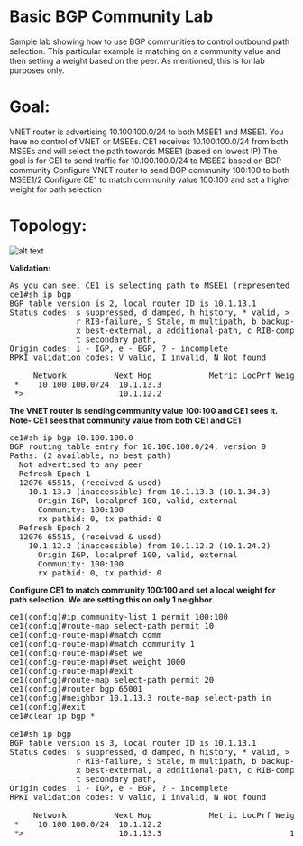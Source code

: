 # Basic BGP Community Lab
Sample lab showing how to use BGP communities to control outbound path selection. This particular example is matching on a community value and then setting a weight based on the peer. As mentioned, this is for lab purposes only. 

# Goal:
VNET router is advertising 10.100.100.0/24 to both MSEE1 and MSEE1. You have no control of VNET or MSEEs.
CE1 receives 10.100.100.0/24 from both MSEEs and will select the path towards MSEE1 (based on lowest IP)
The goal is for CE1 to send traffic for 10.100.100.0/24 to MSEE2 based on BGP community
Configure VNET router to send BGP community 100:100 to both MSEE1/2
Configure CE1 to match community value 100:100 and set a higher weight for path selection

# Topology:
![alt text](https://github.com/jwrightazure/lab/blob/master/basic-bgp-community/basic-bgp-community-topo.png)

**Validation:**
<pre lang="...">
As you can see, CE1 is selecting path to MSEE1 (represented by >)
ce1#sh ip bgp
BGP table version is 2, local router ID is 10.1.13.1
Status codes: s suppressed, d damped, h history, * valid, > best, i - internal, 
              r RIB-failure, S Stale, m multipath, b backup-path, f RT-Filter, 
              x best-external, a additional-path, c RIB-compressed, 
              t secondary path, 
Origin codes: i - IGP, e - EGP, ? - incomplete
RPKI validation codes: V valid, I invalid, N Not found

     Network          Next Hop            Metric LocPrf Weight Path
 *    10.100.100.0/24  10.1.13.3                              0 12076 65515 i
 *>                    10.1.12.2                              0 12076 65515 i
</pre>

**The VNET router is sending community value 100:100 and CE1 sees it. Note- CE1 sees that community value from both CE1 and CE1**
<pre lang="...">
ce1#sh ip bgp 10.100.100.0
BGP routing table entry for 10.100.100.0/24, version 0
Paths: (2 available, no best path)
  Not advertised to any peer
  Refresh Epoch 1
  12076 65515, (received & used)
    10.1.13.3 (inaccessible) from 10.1.13.3 (10.1.34.3)
      Origin IGP, localpref 100, valid, external
      Community: 100:100
      rx pathid: 0, tx pathid: 0
  Refresh Epoch 2
  12076 65515, (received & used)
    10.1.12.2 (inaccessible) from 10.1.12.2 (10.1.24.2)
      Origin IGP, localpref 100, valid, external
      Community: 100:100
      rx pathid: 0, tx pathid: 0
</pre>

**Configure CE1 to match community 100:100 and set a local weight for path selection. We are setting this on only 1 neighbor.**
<pre lang="...">
ce1(config)#ip community-list 1 permit 100:100
ce1(config)#route-map select-path permit 10
ce1(config-route-map)#match comm
ce1(config-route-map)#match community 1
ce1(config-route-map)#set we
ce1(config-route-map)#set weight 1000
ce1(config-route-map)#exit
ce1(config)#route-map select-path permit 20
ce1(config)#router bgp 65001
ce1(config)#neighbor 10.1.13.3 route-map select-path in
ce1(config)#exit
ce1#clear ip bgp *

ce1#sh ip bgp
BGP table version is 3, local router ID is 10.1.13.1
Status codes: s suppressed, d damped, h history, * valid, > best, i - internal, 
              r RIB-failure, S Stale, m multipath, b backup-path, f RT-Filter, 
              x best-external, a additional-path, c RIB-compressed, 
              t secondary path, 
Origin codes: i - IGP, e - EGP, ? - incomplete
RPKI validation codes: V valid, I invalid, N Not found

     Network          Next Hop            Metric LocPrf Weight Path
 *    10.100.100.0/24  10.1.12.2                              0 12076 65515 i
 *>                    10.1.13.3                           1000 12076 65515 i
 
 </pre>
